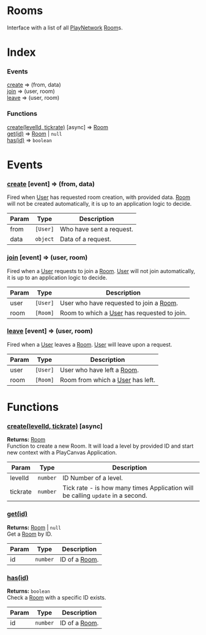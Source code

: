 # Rooms

Interface with a list of all [PlayNetwork] [Room]s.



# Index

### Events

<a href='#event_create'>create</a> => (from, data)  
<a href='#event_join'>join</a> => (user, room)  
<a href='#event_leave'>leave</a> => (user, room)  

### Functions

<a href='#function_create'>create(levelId, tickrate)</a> [async] => [Room]  
<a href='#function_get'>get(id)</a> => [Room] | `null`  
<a href='#function_has'>has(id)</a> => `boolean`  




# Events

<a name='event_create'></a>
### <a href='#event_create'>create</a> [event] => (from, data)  
Fired when [User] has requested room creation, with provided data. [Room] will not be created automatically, it is up to an application logic to decide.

| Param | Type | Description |
| --- | --- | --- |
| from | `[User]` | Who have sent a request. |  
| data | ``object`` | Data of a request. |  


<a name='event_join'></a>
### <a href='#event_join'>join</a> [event] => (user, room)  
Fired when a [User] requests to join a [Room]. [User] will not join automatically, it is up to an application logic to decide.

| Param | Type | Description |
| --- | --- | --- |
| user | `[User]` | User who have requested to join a [Room]. |  
| room | `[Room]` | Room to which a [User] has requested to join. |  


<a name='event_leave'></a>
### <a href='#event_leave'>leave</a> [event] => (user, room)  
Fired when a [User] leaves a [Room]. [User] will leave upon a request.

| Param | Type | Description |
| --- | --- | --- |
| user | `[User]` | User who have left a [Room]. |  
| room | `[Room]` | Room from which a [User] has left. |  


# Functions

<a name='function_create'></a>
### <a href='#function_create'>create(levelId, tickrate)</a> [async]  
  
**Returns:** [Room]  
Function to create a new Room. It will load a level by provided ID and start new context with a PlayCanvas Application.

| Param | Type | Description |
| --- | --- | --- |
| levelId | `number` | ID Number of a level. |  
| tickrate | `number` | Tick rate - is how many times Application will be calling `update` in a second. |  


<a name='function_get'></a>
### <a href='#function_get'>get(id)</a>  
  
**Returns:** [Room] | `null`  
Get a [Room] by ID.

| Param | Type | Description |
| --- | --- | --- |
| id | `number` | ID of a [Room]. |  


<a name='function_has'></a>
### <a href='#function_has'>has(id)</a>  
  
**Returns:** `boolean`  
Check a [Room] with a specific ID exists.

| Param | Type | Description |
| --- | --- | --- |
| id | `number` | ID of a [Room]. |  



[Room]: ./Room.md  
[User]: ./User.md  
[PlayNetwork]: ./PlayNetwork.md  

